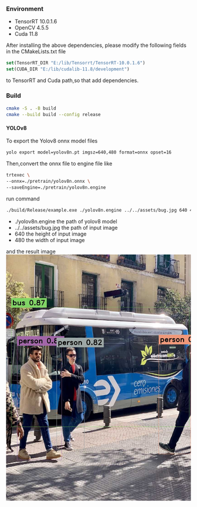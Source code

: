 ### Environment

- TensorRT 10.0.1.6
- OpenCV 4.5.5
- Cuda 11.8

After installing the above dependencies, please modify the following fields in the CMakeLists.txt file

```cmake
set(TensorRT_DIR "E:/lib/Tensorrt/TensorRT-10.0.1.6")
set(CUDA_DIR "E:/lib/cudalib-11.8/development")
```

to TensorRT and Cuda path,so that add dependencies.

### Build

```bash
cmake -S . -B build
cmake --build build --config release
```

#### YOLOv8

To export the Yolov8 onnx model files

```bash
yolo export model=yolov8n.pt imgsz=640,480 format=onnx opset=16
```

Then,convert the onnx file to engine file like

```bash
trtexec \
--onnx=./pretrain/yolov8n.onnx \
--saveEngine=./pretrain/yolov8n.engine
```

run command

```bash
./build/Release/example.exe ./yolov8n.engine ../../assets/bug.jpg 640 480
```

- ./yolov8n.engine the path of yolov8 model
- ../../assets/bug.jpg the path of input image
- 640 the height of input image
- 480 the width of input image

and the result image
!["result"](./result/result.jpg)
